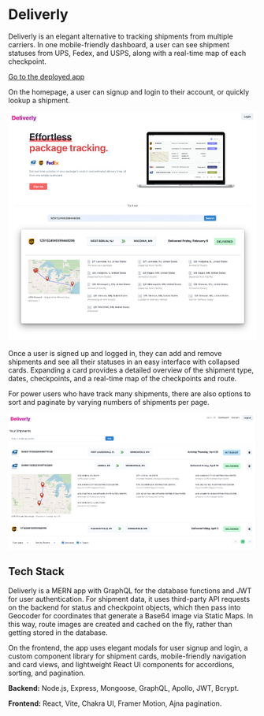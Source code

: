 # Deliverly

Deliverly is an elegant alternative to tracking shipments from multiple carriers. In one mobile-friendly dashboard, a user can see shipment statuses from UPS, Fedex, and USPS, along with a real-time map of each checkpoint.

[Go to the deployed app](https://deliverly.onrender.com/)

On the homepage, a user can signup and login to their account, or quickly lookup a shipment.

![Home screenshot](./client/public/images/deliverlyscreenshothome.jpg)

Once a user is signed up and logged in, they can add and remove shipments and see all their statuses in an easy interface with collapsed cards. Expanding a card provides a detailed overview of the shipment type, dates, checkpoints, and a real-time map of the checkpoints and route.

For power users who have track many shipments, there are also options to sort and paginate by varying numbers of shipments per page.

![Dashboard screenshot](./client/public/images/deliverlyscreenshot.jpg)

## Tech Stack

Deliverly is a MERN app with GraphQL for the database functions and JWT for user authentication. For shipment data, it uses third-party API requests on the backend for status and checkpoint objects, which then pass into Geocoder for coordinates that generate a Base64 image via Static Maps. In this way, route images are created and cached on the fly, rather than getting stored in the database.

On the frontend, the app uses elegant modals for user signup and login, a custom component library for shipment cards, mobile-friendly navigation and card views, and lightweight React UI components for accordions, sorting, and pagination.

**Backend:** Node.js, Express, Mongoose, GraphQL, Apollo, JWT, Bcrypt.

**Frontend:** React, Vite, Chakra UI, Framer Motion, Ajna pagination.